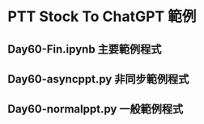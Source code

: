 # PTT Stock To ChatGPT 範例
## Day60-Fin.ipynb 主要範例程式
## Day60-asyncppt.py 非同步範例程式
## Day60-normalppt.py 一般範例程式
